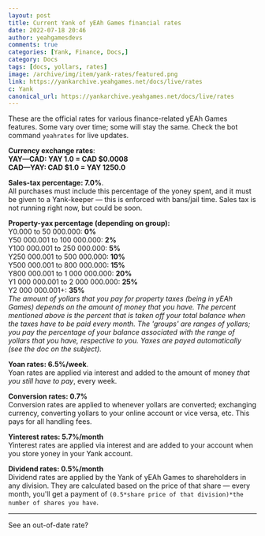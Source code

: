 ```yaml
---
layout: post
title: Current Yank of yEAh Games financial rates
date: 2022-07-18 20:46
author: yeahgamesdevs
comments: true
categories: [Yank, Finance, Docs,]
category: Docs
tags: [docs, yollars, rates]
image: /archive/img/item/yank-rates/featured.png
link: https://yankarchive.yeahgames.net/docs/live/rates
c: Yank
canonical_url: https://yankarchive.yeahgames.net/docs/live/rates
---
```

<!-- wp:paragraph -->
<p>These are the official rates for various finance-related yEAh Games features. Some vary over time; some will stay the same. Check the bot command <code>yeahrates</code> for live updates.</p>
<!-- /wp:paragraph -->

<!-- wp:paragraph -->
<p><strong>Currency exchange rates</strong>:<br><strong>YAY—CAD: YAY 1.0 = CAD $0.0008 </strong><br><strong>CAD—YAY: CAD $1.0 = YAY 1250.0</strong></p>
<!-- /wp:paragraph -->

<!-- wp:paragraph -->
<p><strong>Sales-tax percentage: 7.0%</strong>. <br>All purchases must include this percentage of the yoney spent, and it must be given to a Yank-keeper — this is enforced with bans/jail time. Sales tax is not running right now, but could be soon.</p>
<!-- /wp:paragraph -->

<!-- wp:paragraph -->
<p><strong>Property-yax percentage (depending on group):</strong><br>Y0.000 to 50 000.000: <strong>0%</strong><br>Y50 000.001 to 100 000.000: <strong>2%</strong><br>Y100 000.001 to 250 000.000: <strong>5%</strong><br>Y250 000.001 to 500 000.000: <strong>10%</strong><br>Y500 000.001 to 800 000.000: <strong>15%</strong><br>Y800 000.001 to 1 000 000.000: <strong>20%</strong><br>Y1 000 000.001 to 2 000 000.000: <strong>25%</strong><br>Y2 000 000.001+: <strong>35%</strong> <br><em>The amount of yollars that you pay for property taxes (being in yEAh Games) depends on the amount of money that you have. The percent mentioned above is the percent that is taken off your total balance when the taxes have to be paid every month. The 'groups' are ranges of yollars; you pay the percentage of your balance associated with the range of yollars that you have, respective to you. Yaxes are payed automatically (see the doc on the subject).</em></p>
<!-- /wp:paragraph -->

<!-- wp:paragraph -->
<p><strong>Yoan rates: 6.5%/week</strong>. <br>Yoan rates are applied via interest and added to the amount of money<em> that you still have to pay</em>, every week.</p>
<!-- /wp:paragraph -->

<!-- wp:paragraph -->
<p><strong>Conversion rates: 0.7%</strong> <br>Conversion rates are applied to whenever yollars are converted; exchanging currency, converting yollars to your online account or vice versa, etc. This pays for all handling fees.</p>
<!-- /wp:paragraph -->

<!-- wp:paragraph -->
<p><strong>Yinterest rates: 5.7%/month</strong> <br>Yinterest rates are applied via interest and are added to your account when you store yoney in your Yank account.</p>
<!-- /wp:paragraph -->

<!-- wp:paragraph -->
<p><strong>Dividend rates: 0.5%/month</strong> <br>Dividend rates are applied by the Yank of yEAh Games to shareholders in any division. They are calculated based on the price of that share — every month, you'll get a payment of <code>(0.5*share price of that division)*the number of shares you have</code>.</p>
<!-- /wp:paragraph -->

<!-- wp:separator -->
<hr class="wp-block-separator has-alpha-channel-opacity" />
<!-- /wp:separator -->

<!-- wp:paragraph -->
<p>See an out-of-date rate?</p>
<!-- /wp:paragraph -->
